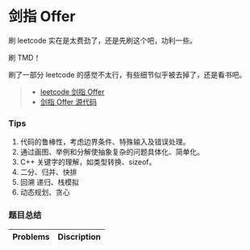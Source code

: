 # 剑指 Offer

刷 leetcode 实在是太费劲了，还是先刷这个吧，功利一些。

刷 TMD！

刷了一部分 leetcode 的感觉不太行，有些细节似乎被去掉了，还是看书吧。

> - [leetcode 剑指 Offer](https://leetcode-cn.com/problemset/lcof/)
> - [剑指 Offer 源代码](https://github.com/zhedahht/CodingInterviewChinese2)

### Tips

1. 代码的鲁棒性，考虑边界条件、特殊输入及错误处理。
2. 通过画图、举例和分解使抽象复杂的问题具体化、简单化。
3. C++ 关键字的理解，如类型转换、sizeof。
4. 二分、归并、快排
5. 回溯 递归、栈模拟
6. 动态规划、贪心

### 题目总结

| Problems | Discription |
| -------- | ----------- |

